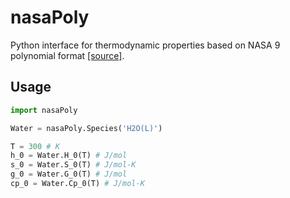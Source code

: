 nasaPoly
========

Python interface for thermodynamic properties based on NASA 9 polynomial format
[[source]](https://www.grc.nasa.gov/WWW/CEAWeb/TP-2002-211556.pdf).

Usage
-----

```python
import nasaPoly

Water = nasaPoly.Species('H2O(L)')

T = 300 # K
h_0 = Water.H_0(T) # J/mol
s_0 = Water.S_0(T) # J/mol-K
g_0 = Water.G_0(T) # J/mol
cp_0 = Water.Cp_0(T) # J/mol-K
```
